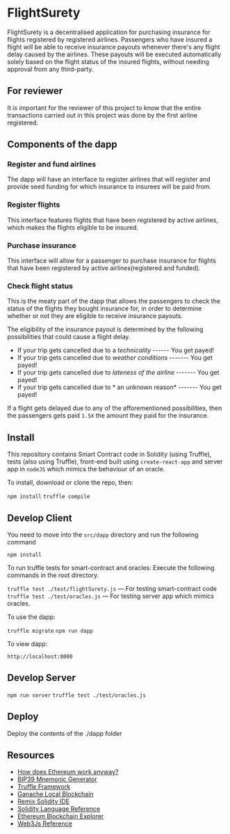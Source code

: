 # FlightSurety

FlightSurety is a decentralised application for purchasing insurance for flights registered by registered airlines. Passengers who have insured a flight will be able to receive insurance payouts whenever there's any flight delay caused by the airlines. These payouts will be executed automatically solely based on the flight status of the insured flights, without needing approval from any third-party.  

## For reviewer
It is important for the reviewer of this project to know that the entire transactions carried out in this project was done by the first airline registered.

## Components of the dapp

### Register and fund airlines
The dapp will have an interface to register airlines that will register and provide seed funding for which insurance to insurees will be paid from.

### Register flights
This interface features flights that have been registered by active airlines, which makes the flights eligible to be insured.

### Purchase insurance
This interface will allow for a passenger to purchase insurance for flights that have been registered by active airlines(registered and funded).

### Check flight status
This is the meaty part of the dapp that allows the passengers to check the status of the flights they bought insurance for, in order to determine whether or not they are eligible to receive insurance payouts.  

The eligibility of the insurance payout is determined by the following possibilities that could cause a flight delay.  

- If your trip gets cancelled due to a *technicality* ------ You get payed!
- If your trip gets cancelled due to *weather conditions* ------- You get payed!
- If your trip gets cancelled due to *lateness of the airline* ------- You get payed!
- If your trip gets cancelled due to * an unknown reason* ------- You get payed!  

If a flight gets delayed due to any of the afforementioned possibilities, then the passengers gets paid `1.5X` the amount they paid for the insurance.  


## Install

This repository contains Smart Contract code in Solidity (using Truffle), tests (also using Truffle), front-end built using `create-react-app` and server app in `nodeJS` which mimics the behaviour of an oracle.

To install, download or clone the repo, then:

`npm install`
`truffle compile`

## Develop Client

You need to move into the `src/dapp` directory and run the following command  

`npm install`

To run truffle tests for smart-contract and oracles: Execute the following commands in the root directory.  

`truffle test ./test/flightSurety.js` — For testing smart-contract code
`truffle test ./test/oracles.js` — For testing server app which mimics oracles.

To use the dapp:

`truffle migrate`
`npm run dapp`

To view dapp:

`http://localhost:8000`

## Develop Server

`npm run server`
`truffle test ./test/oracles.js`

## Deploy

Deploy the contents of the ./dapp folder


## Resources

* [How does Ethereum work anyway?](https://medium.com/@preethikasireddy/how-does-ethereum-work-anyway-22d1df506369)
* [BIP39 Mnemonic Generator](https://iancoleman.io/bip39/)
* [Truffle Framework](http://truffleframework.com/)
* [Ganache Local Blockchain](http://truffleframework.com/ganache/)
* [Remix Solidity IDE](https://remix.ethereum.org/)
* [Solidity Language Reference](http://solidity.readthedocs.io/en/v0.4.24/)
* [Ethereum Blockchain Explorer](https://etherscan.io/)
* [Web3Js Reference](https://github.com/ethereum/wiki/wiki/JavaScript-API)